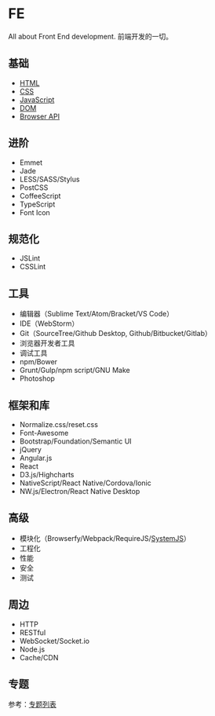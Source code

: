 FE
====

All about Front End development. 前端开发的一切。

基础
----

+ [HTML](./html/readme.md)
+ [CSS](./css/readme.md)
+ [JavaScript](./javascript/readme.md)
+ [DOM](./dom/readme.md)
+ [Browser API](./browser-api/readme.md)

进阶
----

+ Emmet
+ Jade
+ LESS/SASS/Stylus
+ PostCSS
+ CoffeeScript
+ TypeScript
+ Font Icon

规范化
----

+ JSLint
+ CSSLint

工具
----

+ 编辑器（Sublime Text/Atom/Bracket/VS Code）
+ IDE（WebStorm）
+ Git（SourceTree/Github Desktop, Github/Bitbucket/Gitlab）
+ 浏览器开发者工具
+ 调试工具
+ npm/Bower
+ Grunt/Gulp/npm script/GNU Make
+ Photoshop

框架和库
----

+ Normalize.css/reset.css
+ Font-Awesome
+ Bootstrap/Foundation/Semantic UI
+ jQuery
+ Angular.js
+ React
+ D3.js/Highcharts
+ NativeScript/React Native/Cordova/Ionic
+ NW.js/Electron/React Native Desktop

高级
----

+ 模块化（Browserfy/Webpack/RequireJS/[SystemJS](./modular/system.js.md)）
+ 工程化
+ 性能
+ 安全
+ 测试

周边
----

+ HTTP
+ RESTful
+ WebSocket/Socket.io
+ Node.js
+ Cache/CDN

专题
----

参考：[专题列表](./demo/readme.md)
